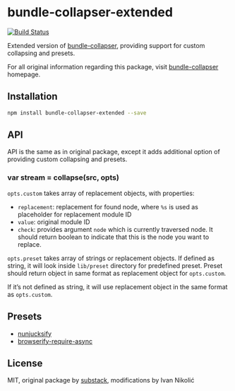 # bundle-collapser-extended

[![Build Status][ci-img]][ci]

Extended version of [bundle-collapser][bundle-collapser], providing support for custom collapsing and presets.

For all original information regarding this package, visit [bundle-collapser][bundle-collapser] homepage.

## Installation

```sh
npm install bundle-collapser-extended --save
```

## API

API is the same as in original package, except it adds additional option of providing custom collapsing and presets.

### var stream = collapse(src, opts)

`opts.custom` takes array of replacement objects, with properties:

* `replacement`: replacement for found node, where `%s` is used as placeholder for replacement module ID
* `value`: original module ID
* `check`: provides argument `node` which is currently traversed node. It should return boolean to indicate that this is the node you want to replace.

`opts.preset` takes array of strings or replacement objects. If defined as string, it will look inside `lib/preset` directory for predefined preset. Preset should return object in same format as replacement object for `opts.custom`.

If it’s not defined as string, it will use replacement object in the same format as `opts.custom`.

## Presets

* [nunjucksify][nunjucksify]
* [browserify-require-async][browserify-require-async]

## License

MIT, original package by [substack][], modifications by Ivan Nikolić

[ci]: https://travis-ci.org/niksy/bundle-collapser-extended
[ci-img]: https://img.shields.io/travis/niksy/bundle-collapser-extended/extended.svg
[substack]: [https://github.com/substack]
[bundle-collapser]: https://github.com/substack/bundle-collapser
[nunjucksify]: https://github.com/rotundasoftware/nunjucksify
[browserify-require-async]: https://github.com/niksy/browserify-require-async
